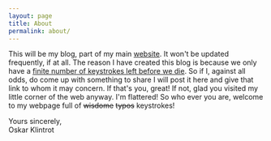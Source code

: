 ```yaml
---
layout: page
title: About
permalink: about/
---
```


This will be my blog, part of my main <a href="http://oskarklintrot.se">website</a>. It won't be updated frequently, if at all. The reason I have created this blog is because we only have a [finite number of keystrokes left before we die](http://keysleft.com/). So if I, against all odds, do come up with something to share I will post it here and give that link to whom it may concern. If that's you, great! If not, glad you visited my little corner of the web anyway. I'm flattered! So who ever you are, welcome to my webpage full of <s>wisdome</s> <s>typos</s> keystrokes!

Yours sincerely,  
Oskar Klintrot
